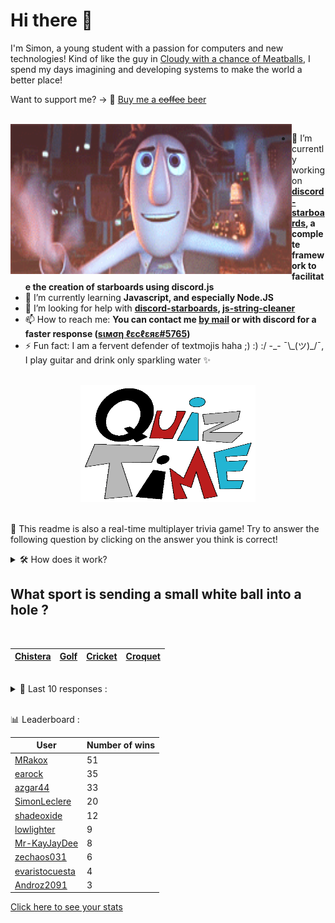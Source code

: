# Hi there 👋

I'm Simon, a young student with a passion for computers and new technologies!
Kind of like the guy in [Cloudy with a chance of Meatballs](https://www.youtube.com/watch?v=dQw4w9WgXcQ), I spend my days imagining and developing systems to make the world a better place!

Want to support me? -> 🍺 [Buy me a ~~coffee~~ beer](https://www.buymeacoffee.com/SimonLeclere)

<br>

<img width="450" height="240" src="./assets/cloudyWithAChanceOfMeatBalls.gif" align=left>

- 🔭 I’m currently working on **[discord-starboards](https://github.com/SimonLeclere/discord-starboards), a complete framework to facilitate the creation of starboards using discord.js**
- 🌱 I’m currently learning **Javascript, and especially Node.JS**
- 🤔 I’m looking for help with **[discord-starboards](https://github.com/SimonLeclere/discord-starboards), [js-string-cleaner](https://github.com/SimonLeclere/Js-String-Cleaner)**
- 📫 How to reach me: **You can contact me [by mail](mailto:simon-leclere@orange.fr) or with discord for a faster response ([sιмση ℓεcℓεяε#5765](https://discord.com/invite/U2VGrkT))**
- ⚡ Fun fact: I am a fervent defender of textmojis haha ;) :) :/ -\_- ¯\\\_(ツ)\_/¯, I play guitar and drink only sparkling water ✨

<br>

<center><img width="280" height="187" src="./assets/quizTime.gif"></center>

<br>

🎲 This readme is also a real-time multiplayer trivia game! Try to answer the following question by clicking on the answer you think is correct!
<details>
  <summary>🛠️ How does it work?</summary>
  Each answer is a link to a pre-filled issue. When you press "Submit new issue", it triggers a Github action workflow that compares your answer with the correct answer, finds a new question and updates the readme.md file. Not bad huh?! This whole process only takes about 20 seconds!
</details>

## What sport is sending a small white ball into a hole ?

<br>

| [Chistera](https://github.com/SimonLeclere/SimonLeclere/issues/new?title=quiz%7C517%7CChistera&body=Just%20click%20'Submit%20new%20issue'.) | [Golf](https://github.com/SimonLeclere/SimonLeclere/issues/new?title=quiz%7C517%7CGolf&body=Just%20click%20'Submit%20new%20issue'.) | [Cricket](https://github.com/SimonLeclere/SimonLeclere/issues/new?title=quiz%7C517%7CCricket&body=Just%20click%20'Submit%20new%20issue'.) | [Croquet](https://github.com/SimonLeclere/SimonLeclere/issues/new?title=quiz%7C517%7CCroquet&body=Just%20click%20'Submit%20new%20issue'.) |
| - | - | - | - | 

<br>

<details>
  <summary>📒 Last 10 responses :</summary>

- **HideakiAtsuyo** answered **Chandelier** to `Which of these items is not part of the weapons in the Cluedo board game ?` (Wrong answer)
- **HideakiAtsuyo** answered **Planchet** to `What is the name of D'Artagnan's valet created by Alexandre Dumas ?` (Good answer)
- **SimonLeclere** answered **3,500** to `How many plates for lunch were loaded aboard the Titanic ?` (Wrong answer)
- **SimonLeclere** answered **Tintin in Tibet** to `In what adventure does Tintin find himself facing an impressive Yeti ?` (Good answer)
- **azgar44** answered **Favre** to `Which of these writers was 40 years old when Gustave Flaubert was born ?` (Wrong answer)
- **shadeoxide** answered **Paws** to `Why do martens sometimes kill chickens ?` (Wrong answer)
- **earock** answered **Labels** to `What clickable link can we now apply to a photo on Instagram ?` (Wrong answer)
- **earock** answered **Pepe Jeans** to `What brand of jeans did Brad Pitt advertise for that out of the shadows ?` (Wrong answer)
- **SimonLeclere** answered **Temperature** to `What have we checked in 2020 among travelers leaving planes from China ?` (Good answer)
- **SimonLeclere** answered **Stirrups** to `Who directed the film « And in the middle flows a river », released in 1992 ?` (Wrong answer)

</details>

<br>

📊 Leaderboard :

| User | Number of wins |
|-|-|
| [MRakox](https://github.com/MRakox) | 51 |
| [earock](https://github.com/earock) | 35 |
| [azgar44](https://github.com/azgar44) | 33 |
| [SimonLeclere](https://github.com/SimonLeclere) | 20 |
| [shadeoxide](https://github.com/shadeoxide) | 12 |
| [lowlighter](https://github.com/lowlighter) | 9 |
| [Mr-KayJayDee](https://github.com/Mr-KayJayDee) | 8 |
| [zechaos031](https://github.com/zechaos031) | 6 |
| [evaristocuesta](https://github.com/evaristocuesta) | 4 |
| [Androz2091](https://github.com/Androz2091) | 3 |

[Click here to see your stats](https://github.com/SimonLeclere/SimonLeclere/issues/new?title=MyStats&body=Just%20click%20%27Submit%20new%20issue%27.)
